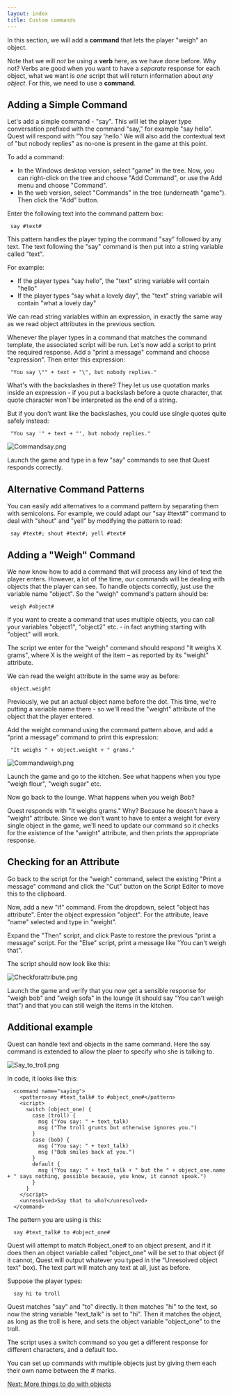 ```yaml
---
layout: index
title: Custom commands
---
```


In this section, we will add a **command** that lets the player "weigh" an object.

Note that we will *not* be using a **verb** here, as we have done before. Why not? Verbs are good when you want to have a *separate* response for each object, what we want is *one* script that will return information about *any object*. For this, we need to use a **command**.

Adding a Simple Command
-----------------------

Let's add a simple command - "say". This will let the player type conversation prefixed with the command "say," for example "say hello". Quest will respond with "You say 'hello.' We will also add the contextual text of "but nobody replies" as no-one is present in the game at this point.

To add a command:

-   In the Windows desktop version, select "game" in the tree. Now, you can right-click on the tree and choose "Add Command", or use the Add menu and choose "Command".
-   In the web version, select "Commands" in the tree (underneath "game"). Then click the "Add" button.

Enter the following text into the command pattern box:

     say #text#

This pattern handles the player typing the command "say" followed by any text. The text following the "say" command is then put into a string variable called "text".

For example:

-   If the player types "say hello", the "text" string variable will contain "hello"
-   If the player types "say what a lovely day", the "text" string variable will contain "what a lovely day"

We can read string variables within an expression, in exactly the same way as we read object attributes in the previous section.

Whenever the player types in a command that matches the command template, the associated script will be run. Let's now add a script to print the required response. Add a "print a message" command and choose "expression". Then enter this expression:

     "You say \"" + text + "\", but nobody replies."

What's with the backslashes in there? They let us use quotation marks inside an expression - if you put a backslash before a quote character, that quote character won't be interpreted as the end of a string.

But if you don't want like the backslashes, you could use single quotes quite safely instead:

     "You say '" + text + "', but nobody replies."

![](Commandsay.png "Commandsay.png")

Launch the game and type in a few "say" commands to see that Quest responds correctly.

Alternative Command Patterns
----------------------------

You can easily add alternatives to a command pattern by separating them with semicolons. For example, we could adapt our "say \#text\#" command to deal with "shout" and "yell" by modifying the pattern to read:

     say #text#; shout #text#; yell #text#

Adding a "Weigh" Command
------------------------

We now know how to add a command that will process any kind of text the player enters. However, a lot of the time, our commands will be dealing with objects that the player can see. To handle objects correctly, just use the variable name "object". So the "weigh" command's pattern should be:

     weigh #object#

If you want to create a command that uses multiple objects, you can call your variables "object1", "object2" etc. - in fact anything starting with "object" will work.

The script we enter for the "weigh" command should respond "It weighs X grams", where X is the weight of the item – as reported by its "weight" attribute.

We can read the weight attribute in the same way as before:

     object.weight

Previously, we put an actual object name before the dot. This time, we're putting a variable name there - so we'll read the "weight" attribute of the object that the player entered.

Add the weight command using the command pattern above, and add a "print a message" command to print this expression:

     "It weighs " + object.weight + " grams."

![](Commandweigh.png "Commandweigh.png")

Launch the game and go to the kitchen. See what happens when you type "weigh flour", "weigh sugar" etc.

Now go back to the lounge. What happens when you weigh Bob?

Quest responds with "It weighs grams." Why? Because he doesn't have a "weight" attribute. Since we don't want to have to enter a weight for every single object in the game, we'll need to update our command so it checks for the existence of the "weight" attribute, and then prints the appropriate response.

Checking for an Attribute
-------------------------

Go back to the script for the "weigh" command, select the existing "Print a message" command and click the "Cut" button on the Script Editor to move this to the clipboard.

Now, add a new "if" command. From the dropdown, select "object has attribute". Enter the object expression "object". For the attribute, leave "name" selected and type in "weight".

Expand the "Then" script, and click Paste to restore the previous "print a message" script. For the "Else" script, print a message like "You can't weigh that".

The script should now look like this:

![](Checkforattribute.png "Checkforattribute.png")

Launch the game and verify that you now get a sensible response for "weigh bob" and "weigh sofa" in the lounge (it should say "You can't weigh that") and that you can still weigh the items in the kitchen.

Additional example
------------------

Quest can handle text and objects in the same command. Here the say command is extended to allow the plaer to specify who she is talking to.

![](Say_to_troll.png "Say_to_troll.png")

In code, it looks like this:

      <command name="saying">
        <pattern>say #text_talk# to #object_one#</pattern>
        <script>
          switch (object_one) {
            case (troll) {
              msg ("You say: " + text_talk)
              msg ("The troll grunts but otherwise ignores you.")
            }
            case (bob) {
              msg ("You say: " + text_talk)
              msg ("Bob smiles back at you.")
            }
            default {
              msg ("You say: " + text_talk + " but the " + object_one.name + " says nothing, possible because, you know, it cannot speak.")
            }
          }
        </script>
        <unresolved>Say that to who?</unresolved>
      </command>

The pattern you are using is this:

      say #text_talk# to #object_one#

Quest will attempt to match \#object\_one\# to an object present, and if it does then an object variable called "object\_one" will be set to that object (if it cannot, Quest will output whatever you typed in the "Unresolved object text" box). The text part will match any text at all, just as before.

Suppose the player types:

      say hi to troll

Quest matches "say" and "to" directly. It then matches "hi" to the text, so now the string variable "text\_talk" is set to "hi". Then it matches the object, as long as the troll is here, and sets the object variable "object\_one" to the troll.

The script uses a switch command so you get a different response for different characters, and a default too.

You can set up commands with multiple objects just by giving them each their own name between the \# marks.

[Next: More things to do with objects](more_things_to_do_with_objects.html)